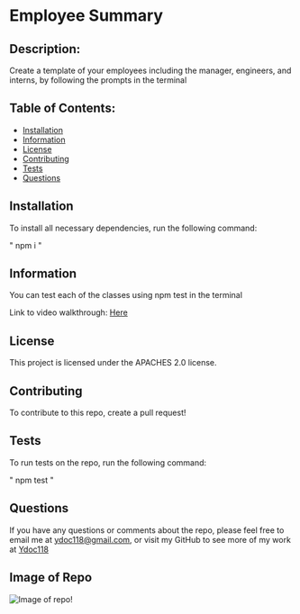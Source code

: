 # Employee Summary


## Description:
Create a template of your employees including the manager, engineers, and interns, by following the prompts in the terminal

## Table of Contents:

* [Installation](#installation)
* [Information](#Information)
* [License](#license)
* [Contributing](#contributing)
* [Tests](#Tests)
* [Questions](#questions)

## Installation

To install all necessary dependencies, run the following command:

" npm i "

## Information

You can test each of the classes using npm test in the terminal

Link to video walkthrough: [Here](https://drive.google.com/file/d/1epUHhgr_Ku_lhKvgMdNkoWcBnS2-XxLl/view)

## License

This project is licensed under the APACHES 2.0 license.

## Contributing

To contribute to this repo, create a pull request!

## Tests

To run tests on the repo, run the following command:

" npm test "

## Questions

If you have any questions or comments about the repo, please feel free to email me at ydoc118@gmail.com,
or visit my GitHub to see more of my work at [Ydoc118](https://github.com/Ydoc118)

## Image of Repo

![Image of repo!](./lib/week10img.png)

     